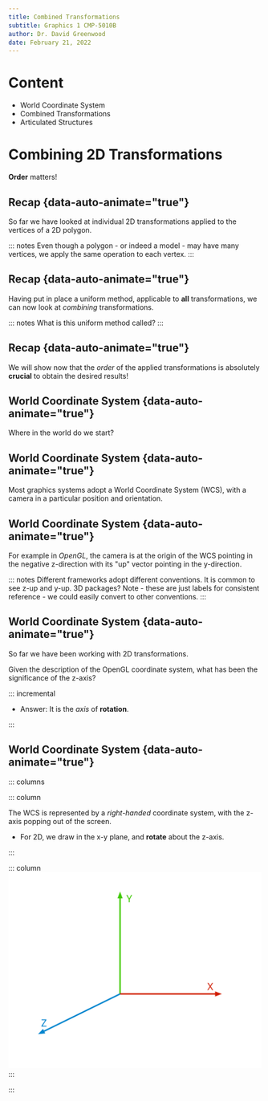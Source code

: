 ```yaml
---
title: Combined Transformations
subtitle: Graphics 1 CMP-5010B
author: Dr. David Greenwood
date: February 21, 2022
---
```


# Content

- World Coordinate System
- Combined Transformations
- Articulated Structures

# Combining 2D Transformations

**Order** matters!

## Recap {data-auto-animate="true"}

So far we have looked at individual 2D transformations applied to the vertices of a 2D polygon.

::: notes
Even though a polygon - or indeed a model - may have many vertices, we apply the same operation to each vertex.
:::

## Recap {data-auto-animate="true"}

Having put in place a uniform method, applicable to **all** transformations, we can now look at _combining_ transformations.

::: notes
What is this uniform method called?
:::

## Recap {data-auto-animate="true"}

We will show now that the _order_ of the applied transformations is absolutely **crucial** to obtain the desired results!

## World Coordinate System {data-auto-animate="true"}

Where in the world do we start?

## World Coordinate System {data-auto-animate="true"}

Most graphics systems adopt a World Coordinate System (WCS),
with a camera in a particular position and orientation.

## World Coordinate System {data-auto-animate="true"}

For example in _OpenGL_, the camera is at the origin of the WCS pointing in the negative z-direction with its "up" vector pointing in the y-direction.

::: notes
Different frameworks adopt different conventions. It is common to see z-up and y-up.
3D packages?
Note - these are just labels for consistent reference - we could easily convert to other conventions.
:::

## World Coordinate System {data-auto-animate="true"}

So far we have been working with 2D transformations.

Given the description of the OpenGL coordinate system, what has been the significance of the z-axis?

::: incremental

- Answer: It is the _axis_ of **rotation**.

:::

## World Coordinate System {data-auto-animate="true"}

::: columns

::: column

The WCS is represented by a _right-handed_ coordinate system, with the z-axis popping out of the screen.

- For 2D, we draw in the x-y plane, and **rotate** about the z-axis.

:::

::: column
![right handed coordinate system](assets/svg/xyz-gnomon.svg)
:::

:::
